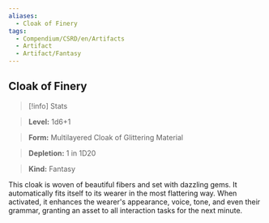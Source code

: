 ```yaml
---
aliases:
  - Cloak of Finery
tags:
  - Compendium/CSRD/en/Artifacts
  - Artifact
  - Artifact/Fantasy
---
```

  
    
## Cloak of Finery    
>[!info] Stats    
> **Level:** 1d6+1    
> **Form:** Multilayered Cloak of Glittering Material    
> **Depletion:** 1 in 1D20    
> **Kind:** Fantasy  
    
This cloak is woven of beautiful fibers and set with dazzling gems. It automatically fits itself to its wearer in the most flattering way. When activated, it enhances the wearer's appearance, voice, tone, and even their grammar, granting an asset to all interaction tasks for the next minute.